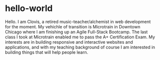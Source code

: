 # hello-world

Hello.  I am Clovis, a retired music-teacher/alchemist in web development for the moment. My vehichle of transition is   Microtrain in Downtown Chicago where I am finishing up an Agile Full-Stack Bootcamp. The last class I took at Microtrain enabled me to pass the A+ Certification Exam.  My interests are in building responsive and interactive websites and applications, and with my teaching background of course I am interested in building things that will help people learn. 

